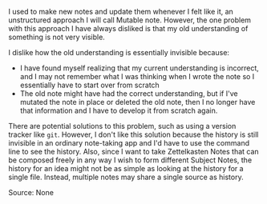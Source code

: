 I used to make new notes and update them whenever I felt like it, an unstructured approach I will call Mutable note. However, the one problem with this approach I have always disliked is that my old understanding of something is not very visible.

I dislike how the old understanding is essentially invisible because:

* I have found myself realizing that my current understanding is incorrect, and I may not remember what I was thinking when I wrote the note so I essentially have to start over from scratch
* The old note might have had the correct understanding, but if I've mutated the note in place or deleted the old note, then I no longer have that information and I have to develop it from scratch again.

There are potential solutions to this problem, such as using a version tracker like `git`. However, I don't like this solution because the history is still invisible in an ordinary note-taking app and I'd have to use the command line to see the history. Also, since I want to take Zettelkasten Notes that can be composed freely in any way I wish to form different Subject Notes, the history for an idea might not be as simple as looking at the history for a single file. Instead, multiple notes may share a single source as history.

Source: None
